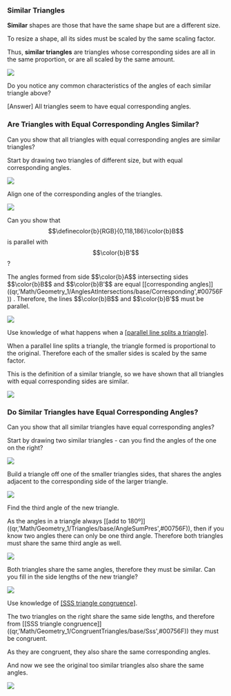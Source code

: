 ### Similar Triangles

**Similar** shapes are those that have the same shape but are a different size.

To resize a shape, all its sides must be scaled by the same scaling factor.

Thus, **similar triangles** are triangles whose corresponding sides are all in the same proportion, or are all scaled by the same amount.

![](similar_examples.png)

Do you notice any common characteristics of the angles of each similar triangle above?

<hintLow>[Answer]
    All triangles seem to have equal corresponding angles.
</hintLow>

### Are Triangles with Equal Corresponding Angles Similar?

Can you show that all triangles with equal corresponding angles are similar triangles?

<hintLow> Start by drawing two triangles of different size, but with equal corresponding angles.

![](equal_corresponding_angles.png)
</hintLow>

<hintLow>
Align one of the corresponding angles of the triangles.

![](align.png)
</hintLow>

<hint>Can you show that $$\definecolor{b}{RGB}{0,118,186}\color{b}B$$ is parallel with $$\color{b}B’$$?</hint>

<hintLow>
The angles formed from side $$\color{b}A$$ intersecting sides $$\color{b}B$$ and $$\color{b}B’$$ are equal [[corresponding angles]]((qr,'Math/Geometry_1/AnglesAtIntersections/base/Corresponding',#00756F)) . Therefore, the lines $$\color{b}B$$ and $$\color{b}B’$$ must be parallel.

![](parallel.png)
</hintLow>

<hint>Use knowledge of what happens when a [[parallel line splits a triangle]]((qr,'Math/Geometry_1/ParallelSplitOfTriangle/base/TrianglePres',#00756F)).</hint>

<hintLow>
When a parallel line splits a triangle, the triangle formed is proportional to the original. Therefore each of the smaller sides is scaled by the same factor.

This is the definition of a similar triangle, so we have shown that all triangles with equal corresponding sides are similar.

![](parallel_split_answer.png)
</hintLow>

### Do Similar Triangles have Equal Corresponding Angles?

Can you show that all similar triangles have equal corresponding angles?

<hintLow>
Start by drawing two similar triangles - can you find the angles of the one on the right?

![](similar_triangles.png)
</hintLow>

<hintLow>
Build a triangle off one of the smaller triangles sides, that shares the angles adjacent to the corresponding side of the larger triangle.

![](build.png)
</hintLow>

<hint>Find the third angle of the new triangle.</hint>

<hintLow>
As the angles in a triangle always [[add to 180º]]((qr,'Math/Geometry_1/Triangles/base/AngleSumPres',#00756F)), then if you know two angles there can only be one third angle. Therefore both triangles must share the same third angle as well.

![](third_angle.png)
</hintLow>

<hintLow>
Both triangles share the same angles, therefore they must be similar. Can you fill in the side lengths of the new triangle?

![](unknown_sides.png)
</hintLow>

<hint>Use knowledge of [[SSS triangle congruence]]((qr,'Math/Geometry_1/CongruentTriangles/base/Sss',#00756F)).</hint>

<hintLow>
The two triangles on the right share the same side lengths, and therefore from [[SSS triangle congruence]]((qr,'Math/Geometry_1/CongruentTriangles/base/Sss',#00756F)) they must be congruent.

As they are congruent, they also share the same corresponding angles.

And now we see the original too similar triangles also share the same angles.

![](final_sides.png)
</hintLow>
